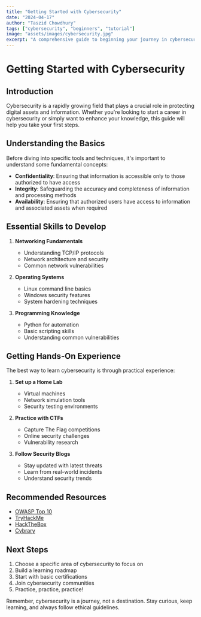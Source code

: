 ```yaml
---
title: "Getting Started with Cybersecurity"
date: "2024-04-17"
author: "Taszid Chowdhury"
tags: ["cybersecurity", "beginners", "tutorial"]
image: "assets/images/cybersecurity.jpg"
excerpt: "A comprehensive guide to beginning your journey in cybersecurity, covering essential concepts, tools, and best practices."
---
```


# Getting Started with Cybersecurity

## Introduction

Cybersecurity is a rapidly growing field that plays a crucial role in protecting digital assets and information. Whether you're looking to start a career in cybersecurity or simply want to enhance your knowledge, this guide will help you take your first steps.

## Understanding the Basics

Before diving into specific tools and techniques, it's important to understand some fundamental concepts:

- **Confidentiality**: Ensuring that information is accessible only to those authorized to have access
- **Integrity**: Safeguarding the accuracy and completeness of information and processing methods
- **Availability**: Ensuring that authorized users have access to information and associated assets when required

## Essential Skills to Develop

1. **Networking Fundamentals**
   - Understanding TCP/IP protocols
   - Network architecture and security
   - Common network vulnerabilities

2. **Operating Systems**
   - Linux command line basics
   - Windows security features
   - System hardening techniques

3. **Programming Knowledge**
   - Python for automation
   - Basic scripting skills
   - Understanding common vulnerabilities

## Getting Hands-On Experience

The best way to learn cybersecurity is through practical experience:

1. **Set up a Home Lab**
   - Virtual machines
   - Network simulation tools
   - Security testing environments

2. **Practice with CTFs**
   - Capture The Flag competitions
   - Online security challenges
   - Vulnerability research

3. **Follow Security Blogs**
   - Stay updated with latest threats
   - Learn from real-world incidents
   - Understand security trends

## Recommended Resources

- [OWASP Top 10](https://owasp.org/www-project-top-ten/)
- [TryHackMe](https://tryhackme.com/)
- [HackTheBox](https://www.hackthebox.com/)
- [Cybrary](https://www.cybrary.it/)

## Next Steps

1. Choose a specific area of cybersecurity to focus on
2. Build a learning roadmap
3. Start with basic certifications
4. Join cybersecurity communities
5. Practice, practice, practice!

Remember, cybersecurity is a journey, not a destination. Stay curious, keep learning, and always follow ethical guidelines. 